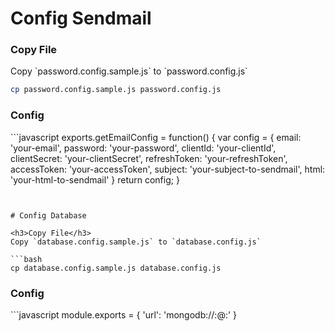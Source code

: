 # Config Sendmail

<h3>Copy File</h3>
Copy `password.config.sample.js` to `password.config.js`

```bash
cp password.config.sample.js password.config.js
```

<h3>Config</h3>
```javascript
exports.getEmailConfig = function() {
	var config = {
		email: 'your-email',
		password: 'your-password',
		clientId: 'your-clientId',
		clientSecret: 'your-clientSecret',
		refreshToken: 'your-refreshToken',
		accessToken: 'your-accessToken',
		subject: 'your-subject-to-sendmail',
		html: 'your-html-to-sendmail'
	}
	return config;
}

```


# Config Database

<h3>Copy File</h3>
Copy `database.config.sample.js` to `database.config.js`

```bash
cp database.config.sample.js database.config.js
```

<h3>Config</h3>
```javascript
module.exports = {
	'url': 'mongodb://<USER>:<PASS>@<URL>:<PORT>'
}

```
